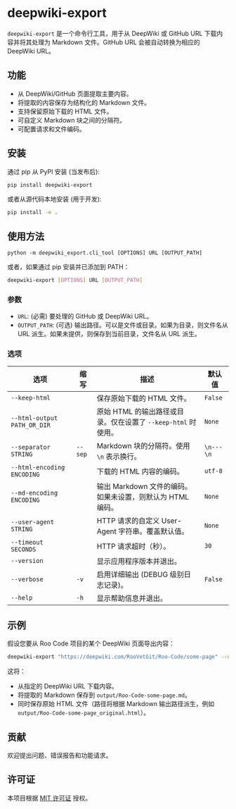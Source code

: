# deepwiki-export

`deepwiki-export` 是一个命令行工具，用于从 DeepWiki 或 GitHub URL 下载内容并将其处理为 Markdown 文件。GitHub URL 会被自动转换为相应的 DeepWiki URL。

## 功能

- 从 DeepWiki/GitHub 页面提取主要内容。
- 将提取的内容保存为结构化的 Markdown 文件。
- 支持保留原始下载的 HTML 文件。
- 可自定义 Markdown 块之间的分隔符。
- 可配置请求和文件编码。

## 安装

通过 pip 从 PyPI 安装 (当发布后):
```bash
pip install deepwiki-export
```

或者从源代码本地安装 (用于开发):
```bash
pip install -e .
```

## 使用方法

```
python -m deepwiki_export.cli_tool [OPTIONS] URL [OUTPUT_PATH]
```
或者，如果通过 pip 安装并已添加到 PATH：
```bash
deepwiki-export [OPTIONS] URL [OUTPUT_PATH]
```

### 参数

-   `URL`: (必需) 要处理的 GitHub 或 DeepWiki URL。
-   `OUTPUT_PATH`: (可选) 输出路径。可以是文件或目录。如果为目录，则文件名从 URL 派生。如果未提供，则保存到当前目录，文件名从 URL 派生。

### 选项

| 选项                       | 缩写 | 描述                                                                                                                               | 默认值        |
| -------------------------- | ---- | ---------------------------------------------------------------------------------------------------------------------------------- | ------------- |
| `--keep-html`              |      | 保存原始下载的 HTML 文件。                                                                                                           | `False`       |
| `--html-output PATH_OR_DIR`|      | 原始 HTML 的输出路径或目录。仅在设置了 `--keep-html` 时使用。                                                                             | `None`        |
| `--separator STRING`       | `--sep`| Markdown 块的分隔符。使用 `\n` 表示换行。                                                                                             | `\n---\n`     |
| `--html-encoding ENCODING` |      | 下载的 HTML 内容的编码。                                                                                                             | `utf-8`       |
| `--md-encoding ENCODING`   |      | 输出 Markdown 文件的编码。如果未设置，则默认为 HTML 编码。                                                                                 | `None`        |
| `--user-agent STRING`      |      | HTTP 请求的自定义 User-Agent 字符串。覆盖默认值。                                                                                        | `None`        |
| `--timeout SECONDS`        |      | HTTP 请求超时（秒）。                                                                                                                | `30`          |
| `--version`                |      | 显示应用程序版本并退出。                                                                                                             |               |
| `--verbose`                | `-v` | 启用详细输出 (DEBUG 级别日志记录)。                                                                                                    | `False`       |
| `--help`                   | `-h` | 显示帮助信息并退出。                                                                                                               |               |

## 示例

假设您要从 Roo Code 项目的某个 DeepWiki 页面导出内容：

```bash
deepwiki-export "https://deepwiki.com/RooVetGit/Roo-Code/some-page" --output_path "output/Roo-Code-some-page.md" --keep-html
```

这将：
- 从指定的 DeepWiki URL 下载内容。
- 将提取的 Markdown 保存到 `output/Roo-Code-some-page.md`。
- 同时保存原始 HTML 文件（路径将根据 Markdown 输出路径派生，例如 `output/Roo-Code-some-page_original.html`）。

## 贡献

欢迎提出问题、错误报告和功能请求。

## 许可证

本项目根据 [MIT 许可证](LICENSE) 授权。